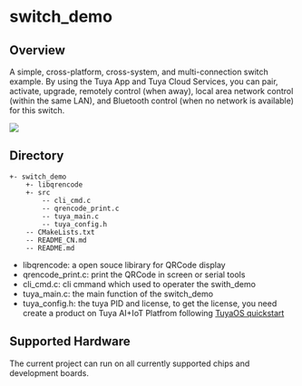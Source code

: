 # switch_demo

## Overview
A simple, cross-platform, cross-system, and multi-connection switch example. By using the Tuya App and Tuya Cloud Services, you can pair, activate, upgrade, remotely control (when away), local area network control (within the same LAN), and Bluetooth control (when no network is available) for this switch.

![](https://images.tuyacn.com/fe-static/docs/img/0e155d73-1042-4d9f-8886-024d89ad16b2.png)



## Directory
```
+- switch_demo
    +- libqrencode
    +- src
        -- cli_cmd.c
        -- qrencode_print.c
        -- tuya_main.c
        -- tuya_config.h
    -- CMakeLists.txt
    -- README_CN.md
    -- README.md
```
* libqrencode: a open souce libirary for QRCode display
* qrencode_print.c: print the QRCode in screen or serial tools
* cli_cmd.c: cli cmmand which used to operater the swith_demo
* tuya_main.c: the main function of the switch_demo
* tuya_config.h: the tuya PID and license, to get the license, you need create a product on Tuya AI+IoT Platfrom following [TuyaOS quickstart](https://developer.tuya.com/en/docs/iot-device-dev/application-creation?id=Kbxw7ket3aujc)


## Supported Hardware  
The current project can run on all currently supported chips and development boards.

